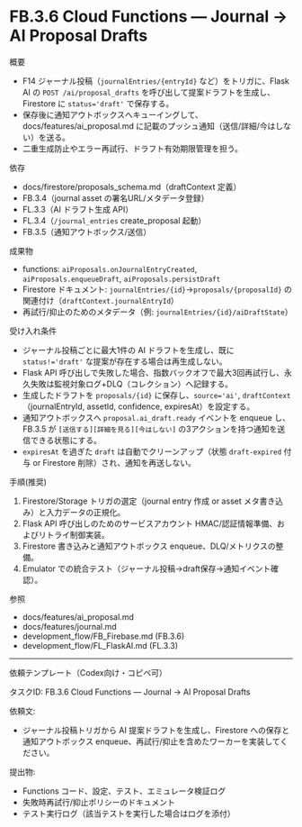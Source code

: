 # FB.3.6 Cloud Functions — Journal → AI Proposal Drafts

概要
- F14 ジャーナル投稿（`journalEntries/{entryId}` など）をトリガに、Flask AI の `POST /ai/proposal_drafts` を呼び出して提案ドラフトを生成し、Firestore に `status='draft'` で保存する。
- 保存後に通知アウトボックスへキューイングして、docs/features/ai_proposal.md に記載のプッシュ通知（送信/詳細/今はしない）を送る。
- 二重生成防止やエラー再試行、ドラフト有効期限管理を担う。

依存
- docs/firestore/proposals_schema.md（draftContext 定義）
- FB.3.4（journal asset の署名URL/メタデータ登録）
- FL.3.3（AI ドラフト生成 API）
- FL.3.4（`/journal_entries` create_proposal 起動）
- FB.3.5（通知アウトボックス/送信）

成果物
- functions: `aiProposals.onJournalEntryCreated`, `aiProposals.enqueueDraft`, `aiProposals.persistDraft`
- Firestore ドキュメント: `journalEntries/{id}`→`proposals/{proposalId}` の関連付け（`draftContext.journalEntryId`）
- 再試行/抑止のためのメタデータ（例: `journalEntries/{id}/aiDraftState`）

受け入れ条件
- ジャーナル投稿ごとに最大1件の AI ドラフトを生成し、既に `status!='draft'` な提案が存在する場合は再生成しない。
- Flask API 呼び出しで失敗した場合、指数バックオフで最大3回再試行し、永久失敗は監視対象ログ+DLQ（コレクション）へ記録する。
- 生成したドラフトを `proposals/{id}` に保存し、`source='ai'`, `draftContext`（journalEntryId, assetId, confidence, expiresAt）を設定する。
- 通知アウトボックスへ `proposal.ai_draft.ready` イベントを enqueue し、FB.3.5 が `[送信する][詳細を見る][今はしない]` の3アクションを持つ通知を送信できる状態にする。
- `expiresAt` を過ぎた `draft` は自動でクリーンアップ（状態 `draft-expired` 付与 or Firestore 削除）され、通知を再送しない。

手順(推奨)
1) Firestore/Storage トリガの選定（journal entry 作成 or asset メタ書き込み）と入力データの正規化。
2) Flask API 呼び出しのためのサービスアカウント HMAC/認証情報準備、およびリトライ制御実装。
3) Firestore 書き込みと通知アウトボックス enqueue、DLQ/メトリクスの整備。
4) Emulator での統合テスト（ジャーナル投稿→draft保存→通知イベント確認）。

参照
- docs/features/ai_proposal.md
- docs/features/journal.md
- development_flow/FB_Firebase.md (FB.3.6)
- development_flow/FL_FlaskAI.md (FL.3.3)

---
依頼テンプレート（Codex向け・コピペ可）

タスクID: FB.3.6 Cloud Functions — Journal → AI Proposal Drafts

依頼文:
- ジャーナル投稿トリガから AI 提案ドラフトを生成し、Firestore への保存と通知アウトボックス enqueue、再試行/抑止を含めたワーカーを実装してください。

提出物:
- Functions コード、設定、テスト、エミュレータ検証ログ
- 失敗時再試行/抑止ポリシーのドキュメント
- テスト実行ログ（該当テストを実行した場合はログを添付）
